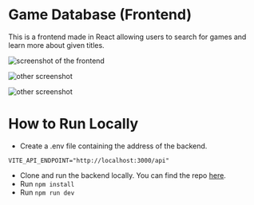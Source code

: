 # Game Database (Frontend)

This is a frontend made in React allowing users to search for games and learn more about given titles.

![screenshot of the frontend](https://substackcdn.com/image/fetch/w_1456,c_limit,f_webp,q_auto:good,fl_progressive:steep/https%3A%2F%2Fsubstack-post-media.s3.amazonaws.com%2Fpublic%2Fimages%2Fe01d7bb7-8457-4bd2-ab26-d737bd9f62e5_2940x1522.png)

![other screenshot](https://substackcdn.com/image/fetch/w_1456,c_limit,f_webp,q_auto:good,fl_progressive:steep/https%3A%2F%2Fsubstack-post-media.s3.amazonaws.com%2Fpublic%2Fimages%2F132b4a28-16e7-4dab-9167-d7761e4d32a5_2928x1516.png)

![other screenshot](https://substackcdn.com/image/fetch/w_1456,c_limit,f_webp,q_auto:good,fl_progressive:steep/https%3A%2F%2Fsubstack-post-media.s3.amazonaws.com%2Fpublic%2Fimages%2Fb559118d-1f38-4494-9b88-27d966fb4250_2928x1516.png)

# How to Run Locally

- Create a .env file containing the address of the backend.

```
VITE_API_ENDPOINT="http://localhost:3000/api"
```

- Clone and run the backend locally. You can find the repo [here](https://github.com/JSLegendDev/Game-Database-Backend).
- Run `npm install`
- Run `npm run dev`
